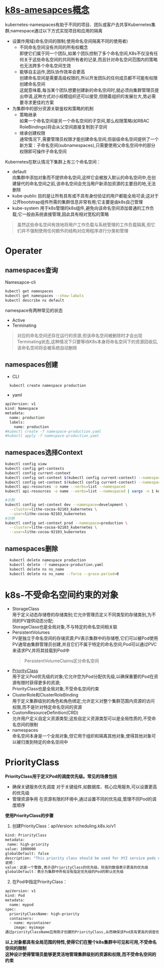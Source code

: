 # [k8s-amesapces概念](https://kubernetes.io/docs/tasks/administer-cluster/namespaces-walkthrough/)  
kubernetes-namespaces有助于不同的项目、团队或客户去共享Kubernetes集群;namespace通过以下方式实现项目和应用的隔离  
- 设置作用域(命名空间的限制;使用命名空间隔离不同的使用者)  
  + 不同命名空间没有共同的所有权概念  
    即使它们属于同一个团队,如某个团队控制了多个命名空间,K8s不仅没有任何关于这些命名空间的共同所有者的记录,而且针对命名空间范围内的策略也无法跨多个命名空间生效  
  + 能够自主运作,团队协作效率会更高  
    创建命名空间是需要高级权限的,所以开发团队的任何成员都不可能有权限创建命名空间  
    这就意味着,每当某个团队想要创建新的命名空间时,就必须向集群管理员提出申请,这种方式对小规模组织还可以接受,但随着组织的发展壮大,势必需要寻求更佳的方案  
- 为集群中的部分资源关联鉴权和策略的机制
  + 策略继承  
    如果一个命名空间是另一个命名空间的子空间,那么权限策略(如RBAC RoleBindings)将会从父空间直接复制到子空间
  + 继承创建权限  
    通常情况下,需要管理员权限才能创建命名空间,但层级命名空间提供了一个新方案：子命名空间(subnamespaces),只需要使用父命名空间中的部分权限即可操作子命名空间 

Kubernetes在默认情况下集群上有三个命名空间：
  - default  
    向集群中添加对象而不提供命名空间,这样它会被放入默认的命名空间中,在创建替代的命名空间之前,该命名空间会充当用户新添加资源的主要目的地,无法删除  
  - kube-public
    目的是让所有具有或不具有身份验证的用户都能全局可读;这对于公开bootstrap组件所需的集群信息非常有用;它主要是由k8s自己管理  
  - kube-system
    用于k8s管理的k8s组件,避免向该命名空间添加普通的工作负载;它一般由系统直接管理,因此具有相对宽松的策略
>虽然这些命名空间有效地将用户工作负载与系统管理的工作负载隔离,但它们并不强制使用任何额外的结构对应用程序进行分类和管理

# Operater
## namespaces查询
Namesapce-cli
```bash
kubectl get namespaces 
kubectl get namespaces --show-labwls
kubectl describe ns default
```
namespace有两种常见的状态
- Active  
- Terminating
>对应的命名空间还存在运行的资源,但该命名空间被删除时才会出现Terminating状态,这种情况下只要等待K8s本身将命名空间下的资源回收后,该命名空间将会被系统自动删除

## namespaces创建
- CLI
```bash
  kubectl create namespace production
```
- yaml
```bash
apiVersion: v1
kind: Namespace
metadata:
  name: production
  labels:
    name: production
#kubectl create -f namespace-production.yaml
#kubectl apply -f namespace-production.yaml
```

##  namespaces选择Context
```bash
kubectl config view
kubectl config get-contexts
kubectl config current-context
kubectl config set-context $(kubectl config current-context) --namespaces=production #production设成为默认namespaces
kubectl config set-context $(kubectl config current-context) --namespaces=          #还原成默认default
kubectl api-resources -o name --verbs=list --namespaced 
kubectl api-resources -o name --verbs=list --namespaced | xargs -n 1 kubectl get --show-kind --ignore-not-found -n easyv

#示例
kubectl config set-context dev --namespace=development \
  --cluster=lithe-cocoa-92103_kubernetes \
  --user=lithe-cocoa-92103_kubernetes
#示例
kubectl config set-context prod --namespace=production \
  --cluster=lithe-cocoa-92103_kubernetes \
  --user=lithe-cocoa-92103_kubernetes
```

## namespaces删除
```bash
  kubectl delete namespace production
  kubectl delete -f namespace-production.yaml
  kubectl delete ns ns_name
  kubectl delete ns ns_name --force --grace-period=0
```


# k8s-不受命名空间约束的对象
  - StorageClass  
    用于定义动态存储卷的存储类别;它允许管理员定义不同类型的存储类别,为不同的PV提供动态分配;  
    StorageClass也是全局对象,不与特定的命名空间相关联
  - PersistentVolumes   
    PV是独立于命名空间的存储资源;PV表示集群中的存储卷,它们可以被Pod使用  
    PV通常由集群管理员创建,并且它们不属于特定的命名空间;Pod可以通过PVC来请求PV,并将其挂载到Pod中  
    >PersistentVolumeClaims区分命名空间
  - [PriorityClass](https://cloud.tencent.com/developer/article/2365406?areaId=106001)  
    用于定义Pod优先级的对象;它允许您为Pod分配优先级,以确保重要的Pod在资源有限时获得更多的资源;  
    PriorityClass也是全局对象,不受命名空间约束
  - ClusterRole和ClusterRoleBinding  
    用于定义集群级别的角色和角色绑定;允许定义对整个集群范围内资源的访问权限,而不是针对特定命名空间的资源
  - CustomResourceDefinition(CRD)  
    允许用户定义自定义资源类型;这些自定义资源类型可以是全局性质的,不受命名空间的限制
  - namespaces  
    命名空间本身是一个全局对象,但它用于组织和隔离其他对象,使得其他对象可以被归类到特定的命名空间中  

# PriorityClass
**PriorityClass用于定义Pod的调度优先级。常见的场景包括**    
- 确保关键服务优先调度
      对于关键组件,如数据库、核心应用服务,可以设置更高的优先级  
- 管理资源争用
      在资源有限的环境中,通过设置不同的优先级,管理不同Pod的调度顺序  

**使用PriorityClass的步骤**  

1. 创建PriorityClass：apiVersion: scheduling.k8s.io/v1
```bash
kind: PriorityClass
metadata:
 name: high-priority
value: 1000000
globalDefault: false
description: "This priority class should be used for XYZ service pods only."
说明：
value：这是一个整数,表示该PriorityClass的优先级。较高的数值表示更高的优先级
globalDefault：表示为集群中所有没有指定优先级的Pod的默认优先级
```

2. 在Pod中指定PriorityClass：
```bash
apiVersion: v1
kind: Pod
metadata:
  name: mypod
spec:
  priorityClassName: high-priority
  containers:
  - name: mycontainer
    image: myimage
通过priorityClassName应用刚才创建的PriorityClass,从而确保该Pod具有更高的调度优先级
```



**以上对象都具有全局范围的特性,使得它们在整个k8s集群中可见和可用,不受命名空间的限制  
这种设计使得管理员能够更灵活地管理集群级别的资源和权限,而不受命名空间的约束**  



